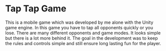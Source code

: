 # Tap Tap Game
 This is a mobile game which was developed by me alone with the Unity game engine. In this game you have to tap all opponents quickly or you lose. There are many different opponents and game modes. It looks simple but there is a lot more behind it. The goal in the development was to keep the rules and controls simple and still ensure long lasting fun for the player.
